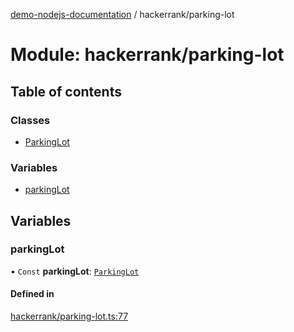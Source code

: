 [demo-nodejs-documentation](../README.md) / hackerrank/parking-lot

# Module: hackerrank/parking-lot

## Table of contents

### Classes

- [ParkingLot](../classes/hackerrank_parking_lot.ParkingLot.md)

### Variables

- [parkingLot](hackerrank_parking_lot.md#parkinglot)

## Variables

### parkingLot

• `Const` **parkingLot**: [`ParkingLot`](../classes/hackerrank_parking_lot.ParkingLot.md)

#### Defined in

[hackerrank/parking-lot.ts:77](https://github.com/BhaskarMantralaHub/demo-nodejs/blob/fb8f461/src/hackerrank/parking-lot.ts#L77)
